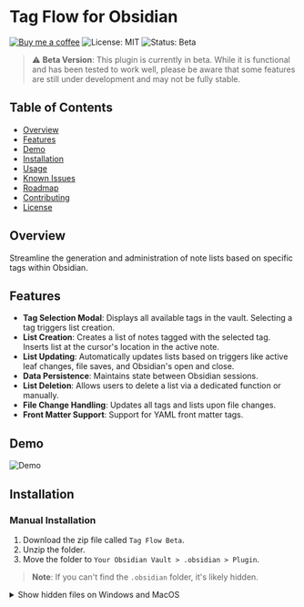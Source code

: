 # Tag Flow for Obsidian 

[![Buy me a coffee](https://img.shields.io/badge/Buy%20Me%20A%20Coffee-Donate-yellow.svg)]( https://www.buymeacoffee.com/YourLink )
![License: MIT](https://img.shields.io/badge/License-MIT-green.svg)
![Status: Beta](https://img.shields.io/badge/Status-Beta-orange.svg)

> :warning: **Beta Version**: This plugin is currently in beta. While it is functional and has been tested to work well, please be aware that some features are still under development and may not be fully stable.

## Table of Contents

- [Overview](#overview)
- [Features](#features)
- [Demo](#demo)
- [Installation](#installation)
- [Usage](#usage)
- [Known Issues](#known-issues)
- [Roadmap](#roadmap)
- [Contributing](#contributing)
- [License](#license)

## Overview

Streamline the generation and administration of note lists based on specific tags within Obsidian.

## Features

- **Tag Selection Modal**: Displays all available tags in the vault. Selecting a tag triggers list creation.
- **List Creation**: Creates a list of notes tagged with the selected tag. Inserts list at the cursor's location in the active note.
- **List Updating**: Automatically updates lists based on triggers like active leaf changes, file saves, and Obsidian's open and close.
- **Data Persistence**: Maintains state between Obsidian sessions.
- **List Deletion**: Allows users to delete a list via a dedicated function or manually.
- **File Change Handling**: Updates all tags and lists upon file changes.
- **Front Matter Support**: Support for YAML front matter tags.

## Demo

![Demo](https://user-images.githubusercontent.com/45160819/263471872-5346c595-ea93-446a-bc09-565237b24646.gif)

## Installation

### Manual Installation

1. Download the zip file called `Tag Flow Beta`.
2. Unzip the folder.
3. Move the folder to `Your Obsidian Vault > .obsidian > Plugin`.

> **Note**: If you can't find the `.obsidian` folder, it's likely hidden.
<details>
<summary>Show hidden files on Windows and MacOS</summary>
<b>Mac:</b> Open Finder > Press Command + Shift + . (dot)
</br>
<b>Windows:</b> Open File Explorer > Click on 'View' tab > Check 'Hidden items' in the Show/hide section
<details>

## Usage

To create a new tag-based list, open the "Tag Flow: Open Tag Flow" modal via Obsidian's command palette, and then choose a tag from which to create a list. The list will be created at the mouse location.

## Known Issues

- Lists initiated at the beginning of a note don't refresh properly.
- Unexpected tags may appear within the list on Mac systems.

## Roadmap

The following are features we plan to implement in upcoming versions. Your feedback and contributions are welcome!

- **Adding All Tags List:** Create a list of all tags.
- **Adding Nested Tags:** Support tags in the format `{{nameOfNote/NameOfNote}}`, allowing nested categorization.
- **Inline Tag Headers:** Provide the ability to link inline tags to their headers.
- **Integration with Templates:** Ensure the plugin works with Obsidian's templates.
- **Anchor Support:** Enable linking to a specific tag within a document, navigating to the exact location.
- **User-Selectable List Types:** Allow users to choose different types of tag lists (Simple List, Expanded List, Front Matter Only, Simple Inline, Expanded Inline).

## Contributing

If you find this plugin useful and have ideas or spot a bug, you can always open an issue on my GitHub. You can also support by [Buy me a coffee](https://www.buymeacoffee.com/taialt)
If you want to support the development of this plugin even more and help improve it on your own, that would be seriously awesome. Don't hesitate to jump in!

## License

MIT License - see the [LICENSE.md](https://github.com/Taialt97/Tag-Flow/blob/master/LICENSE) file for details
